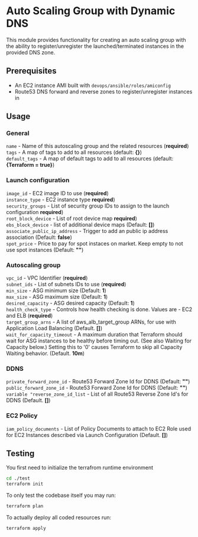 # Auto Scaling Group with Dynamic DNS
This module provides functionality for creating an auto scaling group with the
ability to register/unregister the launched/terminated instances in the provided
DNS zone.

## Prerequisites
* An EC2 instance AMI built with `devops/ansible/roles/amiconfig`
* Route53 DNS forward and reverse zones to register/unregister instances in

## Usage
### General
`name` - Name of this autoscaling group and the related resources (**required**)  
`tags` - A map of tags to add to all resources (default: **{}**)  
`default_tags` - A map of default tags to add to all resources (default: **{Terraform = true}**)  

### Launch configuration
`image_id` - EC2 image ID to use (**required**)  
`instance_type` - EC2 instance type **required**)  
`security_groups` - List of security group IDs to assign to the launch configuration **required**)  
`root_block_device` - List of root device map **required**)  
`ebs_block_device` - list of additional device maps (Default: **[]**)  
`associate_public_ip_address` - Trigger to add an public ip address association (Default: **false**)  
`spot_price` - Price to pay for spot instaces on market. Keep empty to not use spot instances (Default: **""**)  

### Autoscaling group
`vpc_id` - VPC Identifier (**required**)  
`subnet_ids` - List of subnets IDs to use (**required**)  
`min_size` - ASG minimum size (Default: **1**)  
`max_size` - ASG maximum size (Default: **1**)  
`desired_capacity` - ASG desired capacity (Default: **1**)  
`health_check_type` - Controls how health checking is done. Values are - EC2 and ELB (**required**)  
`target_group_arns` - A list of aws_alb_target_group ARNs, for use with Application Load Balancing (Default. **[]**)  
`wait_for_capacity_timeout` - A maximum duration that Terraform should wait for ASG instances to be healthy before timing out. (See also Waiting for Capacity below.) Setting this to '0' causes Terraform to skip all Capacity Waiting behavior. (Default. **10m**)   

### DDNS
`private_forward_zone_id` - Route53 Forward Zone Id for DDNS (Default: **""**)  
`public_forward_zone_id` - Route53 Forward Zone Id for DDNS (Default: **""**)  
`variable "reverse_zone_id_list` - List of all Route53 Reverse Zone Id's for DDNS (Default. **[]**)  

### EC2 Policy
`iam_policy_documents` - List of Policy Documents to attach to EC2 Role used for EC2 Instances described via Launch Configuration (Default. **[]**)  

## Testing
You first need to initialize the terrafrom runtime environment
```sh
cd ./test
terraform init
```

To only test the codebase itself you may run:
```sh
terraform plan
```

To actually deploy all coded resources run:
```sh
terraform apply
```
